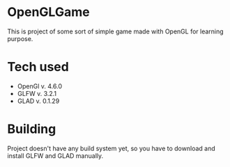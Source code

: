 # OpenGLGame
This is project of some sort of simple game made with OpenGL for learning purpose. 

# Tech used
- OpenGl v. 4.6.0
- GLFW v. 3.2.1
- GLAD v. 0.1.29

# Building
Project doesn't have any build system yet, so you have to download and install GLFW and GLAD manually.
